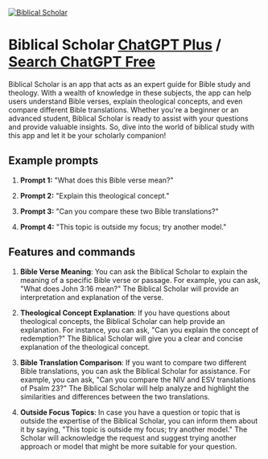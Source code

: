 
[![Biblical Scholar](https://files.oaiusercontent.com/file-Rl0lnyJUlqPCutyjw2NIkQik?se=2123-10-17T06%3A16%3A39Z&sp=r&sv=2021-08-06&sr=b&rscc=max-age%3D31536000%2C%20immutable&rscd=attachment%3B%20filename%3Da605ba7e-dcc3-4eaf-93d4-22f276e43965.png&sig=zGXQbD0UCvBA4dv13vSN531f3MIDsnENW5g7kO3c/KM%3D)](https://chat.openai.com/g/g-PcUmHhEoO-biblical-scholar)

# Biblical Scholar [ChatGPT Plus](https://chat.openai.com/g/g-PcUmHhEoO-biblical-scholar) / [Search ChatGPT Free](https://gptcall.net/index.html#/?search=Biblical%20Scholar)

Biblical Scholar is an app that acts as an expert guide for Bible study and theology. With a wealth of knowledge in these subjects, the app can help users understand Bible verses, explain theological concepts, and even compare different Bible translations. Whether you're a beginner or an advanced student, Biblical Scholar is ready to assist with your questions and provide valuable insights. So, dive into the world of biblical study with this app and let it be your scholarly companion!

## Example prompts

1. **Prompt 1:** "What does this Bible verse mean?"

2. **Prompt 2:** "Explain this theological concept."

3. **Prompt 3:** "Can you compare these two Bible translations?"

4. **Prompt 4:** "This topic is outside my focus; try another model."

## Features and commands

1. **Bible Verse Meaning**: You can ask the Biblical Scholar to explain the meaning of a specific Bible verse or passage. For example, you can ask, "What does John 3:16 mean?" The Biblical Scholar will provide an interpretation and explanation of the verse.

2. **Theological Concept Explanation**: If you have questions about theological concepts, the Biblical Scholar can help provide an explanation. For instance, you can ask, "Can you explain the concept of redemption?" The Biblical Scholar will give you a clear and concise explanation of the theological concept.

3. **Bible Translation Comparison**: If you want to compare two different Bible translations, you can ask the Biblical Scholar for assistance. For example, you can ask, "Can you compare the NIV and ESV translations of Psalm 23?" The Biblical Scholar will help analyze and highlight the similarities and differences between the two translations.

4. **Outside Focus Topics**: In case you have a question or topic that is outside the expertise of the Biblical Scholar, you can inform them about it by saying, "This topic is outside my focus; try another model." The Scholar will acknowledge the request and suggest trying another approach or model that might be more suitable for your question.


